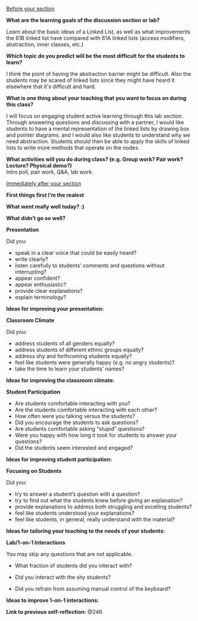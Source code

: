 <ins>Before your section</ins>  
  
**What are the learning goals of the discussion section or lab?**  

Learn about the basic ideas of a Linked List, as well as what improvements the 61B linked list have compared with 61A linked lists (access modifiers, abstraction, inner classes, etc.)
  
**Which topic do you predict will be the most difficult for the students to learn?**  

I think the point of having the abstraction barrier might be difficult. Also the students may be scared of linked lists since they might have heard it elsewhere that it's difficult and hard.
  
**What is one thing about your teaching that you want to focus on during this class?**  

I will focus on engaging student active learning through this lab section. Through answering questions and discussing with a partner, I would like students to have a mental representation of the linked lists by drawing box and pointer diagrams, and I would also like students to understand why we need abstraction. Students should then be able to apply the skills of linked lists to write more methods that operate on the nodes.
  
**What activities will you do during class? (e.g. Group work? Pair work? Lecture? Physical demo?)**  
Intro poll, pair work, Q&A, lab work.
  
<ins>Immediately after your section</ins>  
  
**First things first I’m the realest**  
  
**What went really well today? :)**  
  
  
**What didn’t go so well?**  
  
  
**Presentation**  
  
Did you:

*   speak in a clear voice that could be easily heard?
*   write clearly?
*   listen carefully to students’ comments and questions without interrupting?
*   appear confident?
*   appear enthusiastic?
*   provide clear explanations?
*   explain terminology?

  
**Ideas for improving your presentation:**  
  
  
**Classroom Climate**  
  
Did you:

*   address students of all genders equally?
*   address students of different ethnic groups equally?
*   address shy and forthcoming students equally?
*   feel like students were generally happy (e.g. no angry students)?
*   take the time to learn your students’ names?

  
**Ideas for improving the classroom climate:**  
  
  
**Student Participation**  

*   Are students comfortable interacting with you?
*   Are the students comfortable interacting with each other?
*   How often were you talking versus the students?
*   Did you encourage the students to ask questions?
*   Are students comfortable asking “stupid” questions?
*   Were you happy with how long it took for students to answer your questions?
*   Did the students seem interested and engaged?

  
**Ideas for improving student participation:**  
  
  
**Focusing on Students**  
  
Did you:

*   try to answer a student’s question with a question?
*   try to find out what the students knew before giving an explanation?
*   provide explanations to address both struggling and excelling students?
*   feel like students understood your explanations?
*   feel like students, in general, really understand with the material?

  
**Ideas for tailoring your teaching to the needs of your students:**  
  
  
**Lab/1-on-1 Interactions**  
  
You may skip any questions that are not applicable.  

*   What fraction of students did you interact with?

*   Did you interact with the shy students?
*   Did you refrain from assuming manual control of the keyboard?

  
**Ideas to improve 1-on-1 interactions:**  
  
**Link to previous self-reflection:**
@246